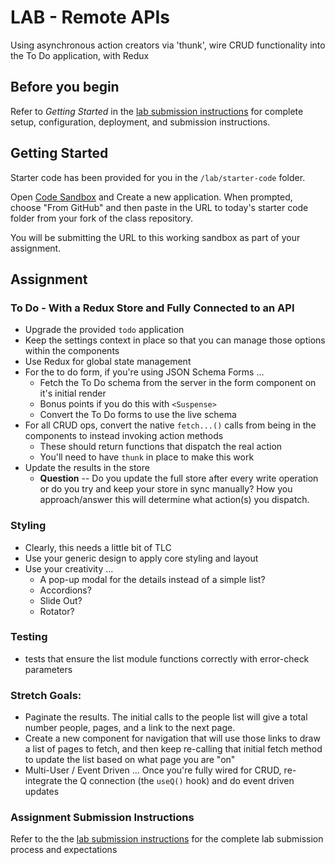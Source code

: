 # LAB - Remote APIs

Using asynchronous action creators via 'thunk', wire CRUD functionality into the To Do application, with Redux

## Before you begin
Refer to *Getting Started*  in the [lab submission instructions](../../../reference/submission-instructions/labs/README.md) for complete setup, configuration, deployment, and submission instructions.

## Getting Started

Starter code has been provided for you in the `/lab/starter-code` folder. 

Open [Code Sandbox](http://codesandbox.io) and Create a new application. When prompted, choose "From GitHub" and then paste in the URL to today's starter code folder from your fork of the class repository.

You will be submitting the URL to this working sandbox as part of your assignment.

## Assignment
### To Do - With a Redux Store and Fully Connected to an API
* Upgrade the provided `todo` application 
* Keep the settings context in place so that you can manage those options within the components
* Use Redux for global state management
* For the to do form, if you're using JSON Schema Forms ...
  * Fetch the To Do schema from the server in the form component on it's initial render
  * Bonus points if you do this with `<Suspense>`
  * Convert the To Do forms to use the live schema
* For all CRUD ops, convert the native `fetch...()` calls from being in the components to instead invoking action methods
  * These should return functions that dispatch the real action
  * You'll need to have `thunk` in place to make this work
* Update the results in the store
  * **Question** -- Do you update the full store after every write operation or do you try and keep your store in sync manually?  How you approach/answer this will determine what action(s) you dispatch.

### Styling
* Clearly, this needs a little bit of TLC
* Use your generic design to apply core styling and layout
* Use your creativity ...
  * A pop-up modal for the details instead of a simple list?
  * Accordions?
  * Slide Out?
  * Rotator?

### Testing
* tests that ensure the list module functions correctly with error-check parameters

### Stretch Goals:
* Paginate the results.  The initial calls to the people list will give a total number people, pages, and a link to the next page.
* Create a new component for navigation that will use those links to draw a list of pages to fetch, and then keep re-calling that initial fetch method to update the list based on what page you are "on"
* Multi-User / Event Driven ... Once you're fully wired for CRUD, re-integrate the Q connection (the `useQ()` hook) and do event driven updates

### Assignment Submission Instructions
Refer to the the [lab submission instructions](../../../reference/submission-instructions/labs/README.md) for the complete lab submission process and expectations
